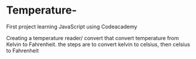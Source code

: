 # Temperature-
First project learning JavaScript using Codeacademy

Creating a temperature reader/ convert that convert temperature from Kelvin to Fahrenheit. 
the steps are to convert kelvin to celsius, then celsius to Fahrenheit
